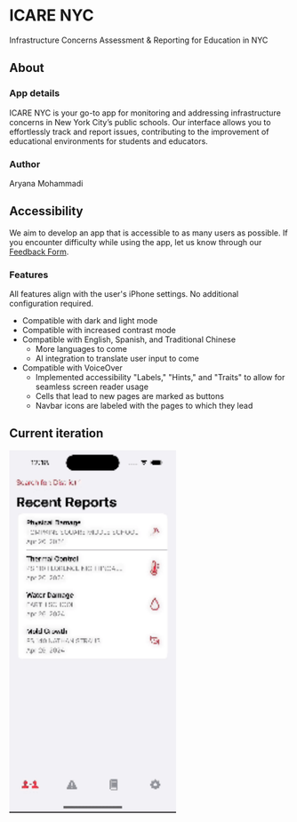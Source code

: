 # ICARE NYC
Infrastructure Concerns Assessment & Reporting for Education in NYC

## About

### App details
ICARE NYC is your go-to app for monitoring and addressing infrastructure concerns in New York City’s public schools. Our interface allows you to effortlessly track and report issues, contributing to the improvement of educational environments for students and educators. 

### Author
Aryana Mohammadi

## Accessibility 
We aim to develop an app that is accessible to as many users as possible. 
If you encounter difficulty while using the app, let us know through our [Feedback Form](https://forms.gle/gBsBKWKKh55vokYK6).

### Features
All features align with the user's iPhone settings. No additional configuration required.

- Compatible with dark and light mode
- Compatible with increased contrast mode
- Compatible with English, Spanish, and Traditional Chinese
  - More languages to come
  - AI integration to translate user input to come
- Compatible with VoiceOver
  - Implemented accessibility "Labels," "Hints," and "Traits" to allow for seamless screen reader usage
  - Cells that lead to new pages are marked as buttons
  - Navbar icons are labeled with the pages to which they lead

## Current iteration

<img src="version2.gif" alt="XCode Simulation" width="300"/>
